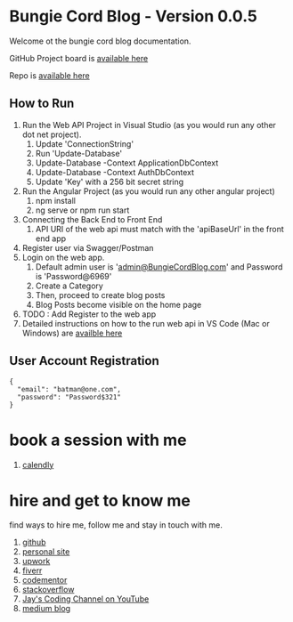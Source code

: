 # Bungie Cord Blog - Version 0.0.5

Welcome ot the bungie cord blog documentation.

GitHub Project board is [available here](https://github.com/users/Jay-study-nildana/projects/10)

Repo is [available here](https://github.com/Jay-study-nildana/BungieCordBlog)

## How to Run 

1. Run the Web API Project in Visual Studio (as you would run any other dot net project).
    1. Update 'ConnectionString'
    1. Run 'Update-Database'
    1. Update-Database -Context ApplicationDbContext
    1. Update-Database -Context AuthDbContext
    1. Update 'Key' with a 256 bit secret string
1. Run the Angular Project (as you would run any other angular project)
    1. npm install
    1. ng serve or npm run start
1. Connecting the Back End to Front End
    1. API URI of the web api must match with the 'apiBaseUrl' in the front end app
1. Register user via Swagger/Postman
1. Login on the web app.
    1. Default admin user is 'admin@BungieCordBlog.com' and Password is 'Password@6969'
    1. Create a Category
    1. Then, proceed to create blog posts
    1. Blog Posts become visible on the home page
1. TODO : Add Register to the web app
2. Detailed instructions on how to the run web api in VS Code (Mac or Windows) are [availble here](https://github.com/Jay-study-nildana/BungieCordBlog/tree/main/BungieCordBlogWebAPI)

## User Account Registration

```
{
  "email": "batman@one.com",
  "password": "Password$321"
}
```

# book a session with me

1. [calendly](https://calendly.com/jaycodingtutor/30min)

# hire and get to know me

find ways to hire me, follow me and stay in touch with me.

1. [github](https://github.com/Jay-study-nildana)
1. [personal site](https://thechalakas.com)
1. [upwork](https://www.upwork.com/fl/vijayasimhabr)
1. [fiverr](https://www.fiverr.com/jay_codeguy)
1. [codementor](https://www.codementor.io/@vijayasimhabr)
1. [stackoverflow](https://stackoverflow.com/users/5338888/jay)
1. [Jay's Coding Channel on YouTube](https://www.youtube.com/channel/UCJJVulg4J7POMdX0veuacXw/)
1. [medium blog](https://medium.com/@vijayasimhabr)
